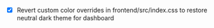 - [x] Revert custom color overrides in frontend/src/index.css to restore neutral dark theme for dashboard
